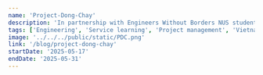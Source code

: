 ```yaml
---
name: 'Project-Dong-Chay'
description: 'In partnership with Engineers Without Borders NUS student chapter'
tags: ['Engineering', 'Service learning', 'Project management', 'Vietnam', 'Travel']
image: '../../../public/static/PDC.png'
link: '/blog/project-dong-chay'
startDate: '2025-05-17'
endDate: '2025-05-31'
---
```

